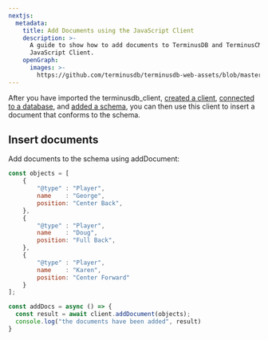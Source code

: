 ```yaml
---
nextjs:
  metadata:
    title: Add Documents using the JavaScript Client
    description: >-
      A guide to show how to add documents to TerminusDB and TerminusCMS using the
      JavaScript Client.
    openGraph:
      images: >-
        https://github.com/terminusdb/terminusdb-web-assets/blob/master/docs/js-client-use-add-documents.png?raw=true
---
```


After you have imported the terminusdb\_client, [created a client](/docs/connect-with-the-javascript-client/), [connected to a database](/docs/connect-to-a-database/), and [added a schema](/docs/add-a-schema/), you can then use this client to insert a document that conforms to the schema.

## Insert documents

Add documents to the schema using addDocument:

```javascript
const objects = [
    {
        "@type" : "Player",
        name    : "George",
        position: "Center Back",
    },
    {
        "@type" : "Player",
        name    : "Doug",
        position: "Full Back",
    },
    { 
        "@type" : "Player", 
        name    : "Karen", 
        position: "Center Forward" 
    }
];

const addDocs = async () => {
  const result = await client.addDocument(objects);
  console.log("the documents have been added", result)
}
```